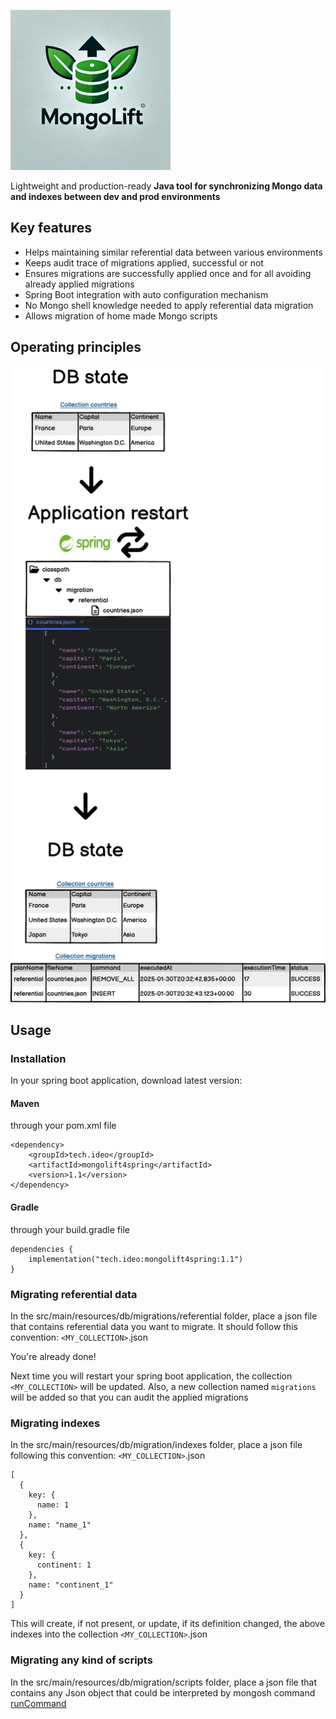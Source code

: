 ![MongoLift logo](https://github.com/1tox/mongolift/blob/main/doc/logo.png)

Lightweight and production-ready **Java tool for synchronizing Mongo data and indexes between dev and prod
environments**

## Key features

* Helps maintaining similar referential data between various environments
* Keeps audit trace of migrations applied, successful or not
* Ensures migrations are successfully applied once and for all avoiding already applied migrations
* Spring Boot integration with auto configuration mechanism
* No Mongo shell knowledge needed to apply referential data migration
* Allows migration of home made Mongo scripts

## Operating principles

![mongolift operating principles](https://github.com/1tox/mongolift/blob/main/doc/operating_principles.png)

## Usage

### Installation

In your spring boot application, download latest version:

#### Maven

through your pom.xml file

    <dependency>
        <groupId>tech.ideo</groupId>
        <artifactId>mongolift4spring</artifactId>
        <version>1.1</version>
    </dependency>

#### Gradle

through your build.gradle file

    dependencies {
        implementation("tech.ideo:mongolift4spring:1.1")
    }

### Migrating referential data

In the src/main/resources/db/migrations/referential folder, place a json file that contains referential data you want to
migrate. It should follow this convention:
`<MY_COLLECTION>`.json

You're already done!

Next time you will restart your spring boot application, the collection `<MY_COLLECTION>` will be updated.
Also, a new collection named `migrations` will be added so that you can audit the applied migrations

### Migrating indexes

In the src/main/resources/db/migration/indexes folder, place a json file following this convention:
`<MY_COLLECTION>`.json

    [
      {
        key: {
          name: 1
        },
        name: "name_1"
      },
      {
        key: {
          continent: 1
        },
        name: "continent_1"
      }
    ]

This will create, if not present, or update, if its definition changed, the above indexes into the collection
`<MY_COLLECTION>`.json

### Migrating any kind of scripts

In the src/main/resources/db/migration/scripts folder, place a json file that contains any Json object that could be
interpreted by mongosh command [runCommand](https://www.mongodb.com/docs/manual/reference/method/db.runCommand/)
